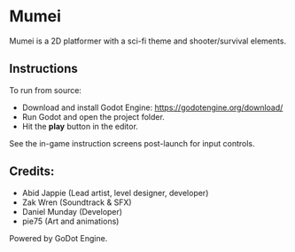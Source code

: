 # Mumei

Mumei is a 2D platformer with a sci-fi theme and shooter/survival elements.

## Instructions
To run from source:
  - Download and install Godot Engine: https://godotengine.org/download/
  - Run Godot and open the project folder.
  - Hit the **play** button in the editor.

See the in-game instruction screens post-launch for input controls.

## Credits:

- Abid Jappie (Lead artist, level designer, developer)
- Zak Wren (Soundtrack & SFX)
- Daniel Munday (Developer)
- pie75 (Art and animations)

Powered by GoDot Engine.
